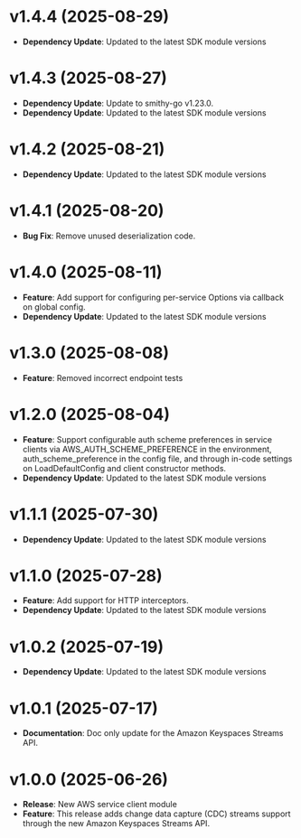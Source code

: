 # v1.4.4 (2025-08-29)

* **Dependency Update**: Updated to the latest SDK module versions

# v1.4.3 (2025-08-27)

* **Dependency Update**: Update to smithy-go v1.23.0.
* **Dependency Update**: Updated to the latest SDK module versions

# v1.4.2 (2025-08-21)

* **Dependency Update**: Updated to the latest SDK module versions

# v1.4.1 (2025-08-20)

* **Bug Fix**: Remove unused deserialization code.

# v1.4.0 (2025-08-11)

* **Feature**: Add support for configuring per-service Options via callback on global config.
* **Dependency Update**: Updated to the latest SDK module versions

# v1.3.0 (2025-08-08)

* **Feature**: Removed incorrect endpoint tests

# v1.2.0 (2025-08-04)

* **Feature**: Support configurable auth scheme preferences in service clients via AWS_AUTH_SCHEME_PREFERENCE in the environment, auth_scheme_preference in the config file, and through in-code settings on LoadDefaultConfig and client constructor methods.
* **Dependency Update**: Updated to the latest SDK module versions

# v1.1.1 (2025-07-30)

* **Dependency Update**: Updated to the latest SDK module versions

# v1.1.0 (2025-07-28)

* **Feature**: Add support for HTTP interceptors.
* **Dependency Update**: Updated to the latest SDK module versions

# v1.0.2 (2025-07-19)

* **Dependency Update**: Updated to the latest SDK module versions

# v1.0.1 (2025-07-17)

* **Documentation**: Doc only update for the Amazon Keyspaces Streams API.

# v1.0.0 (2025-06-26)

* **Release**: New AWS service client module
* **Feature**: This release adds change data capture (CDC) streams support through the new Amazon Keyspaces Streams API.


